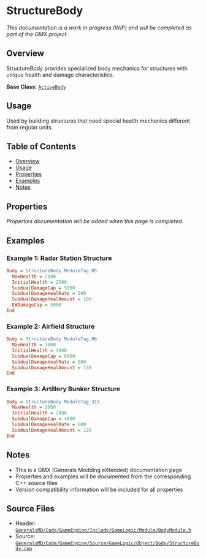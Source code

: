 # StructureBody

*This documentation is a work in progress (WIP) and will be completed as part of the GMX project.*

## Overview

StructureBody provides specialized body mechanics for structures with unique health and damage characteristics.

**Base Class:** [`ActiveBody`](../../GeneralsMD/Code/GameEngine/Include/GameLogic/Module/ActiveBody.h)

## Usage

Used by building structures that need special health mechanics different from regular units.

## Table of Contents

- [Overview](#overview)
- [Usage](#usage)
- [Properties](#properties)
- [Examples](#examples)
- [Notes](#notes)

## Properties

*Properties documentation will be added when this page is completed.*

## Examples

### Example 1: Radar Station Structure
```ini
Body = StructureBody ModuleTag_05
  MaxHealth = 2500
  InitialHealth = 2500
  SubdualDamageCap = 5000
  SubdualDamageHealRate = 500
  SubdualDamageHealAmount = 100
  EWDamageCap = 5000
End
```

### Example 2: Airfield Structure
```ini
Body = StructureBody ModuleTag_06
  MaxHealth = 3000
  InitialHealth = 3000
  SubdualDamageCap = 6000
  SubdualDamageHealRate = 800
  SubdualDamageHealAmount = 150
End
```

### Example 3: Artillery Bunker Structure
```ini
Body = StructureBody ModuleTag_315
  MaxHealth = 2000
  InitialHealth = 2000
  SubdualDamageCap = 4000
  SubdualDamageHealRate = 600
  SubdualDamageHealAmount = 120
End
```

## Notes

- This is a GMX (Generals Modding eXtended) documentation page
- Properties and examples will be documented from the corresponding C++ source files
- Version compatibility information will be included for all properties

## Source Files

- Header: [`GeneralsMD/Code/GameEngine/Include/GameLogic/Module/BodyModule.h`](../../GeneralsMD/Code/GameEngine/Include/GameLogic/Module/BodyModule.h)
- Source: [`GeneralsMD/Code/GameEngine/Source/GameLogic/Object/Body/StructureBody.cpp`](../../GeneralsMD/Code/GameEngine/Source/GameLogic/Object/Body/StructureBody.cpp)
